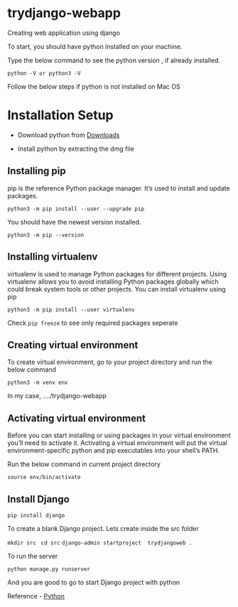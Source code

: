 # trydjango-webapp
Creating web application using django

To start, you should have python installed on your machine.

Type the below command to see the python version , if already installed.

``` python -V or python3 -V ```

Follow the below steps if python is not installed on Mac OS

# Installation Setup

*  Download python from [Downloads](https://www.python.org/downloads/)

*  Install python by extracting the dmg file

## Installing pip

pip is the reference Python package manager. It’s used to install and update packages.

``` python3 -m pip install --user --upgrade pip ```

You should have the newest version installed.

``` python3 -m pip --version ```

## Installing virtualenv

virtualenv is used to manage Python packages for different projects. Using virtualenv allows you to avoid installing Python packages globally which could break system tools or other projects. You can install virtualenv using pip

``` python3 -m pip install --user virtualenv ```

Check ``` pip freeze ```  to see only required packages  seperate

## Creating virtual environment

To create virtual environment, go to your project directory and run the below command 

``` python3 -m venv env ```

In my case, ..../trydjango-webapp


## Activating virtual environment

Before you can start installing or using packages in your virtual environment you’ll need to activate it. Activating a virtual environment will put the virtual environment-specific python and pip executables into your shell’s PATH.

Run the below command in current project directory

``` source env/bin/activate ```


## Install Django

``` pip install django ```


To create a blank Django project. Lets create inside the src folder

``` mkdir src ```
```  cd src ```
``` django-admin startproject  trydjangoweb . ```


To run the server

``` python manage.py runserver ```

And you are good to go to start Django project with python

Reference - [Python](https://packaging.python.org/guides/installing-using-pip-and-virtual-environments/)












